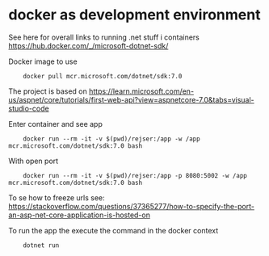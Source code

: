 # docker as development environment

See here for overall links to running .net stuff i containers https://hub.docker.com/_/microsoft-dotnet-sdk/

Docker image to use 
```
    docker pull mcr.microsoft.com/dotnet/sdk:7.0
```




The project is based on https://learn.microsoft.com/en-us/aspnet/core/tutorials/first-web-api?view=aspnetcore-7.0&tabs=visual-studio-code

Enter container and see app 
```
    docker run --rm -it -v $(pwd)/rejser:/app -w /app mcr.microsoft.com/dotnet/sdk:7.0 bash
```

With open port
```
    docker run --rm -it -v $(pwd)/rejser:/app -p 8080:5002 -w /app mcr.microsoft.com/dotnet/sdk:7.0 bash
```
To se how to freeze urls see: https://stackoverflow.com/questions/37365277/how-to-specify-the-port-an-asp-net-core-application-is-hosted-on

To run the app the execute the command in the docker context
```
    dotnet run
```
